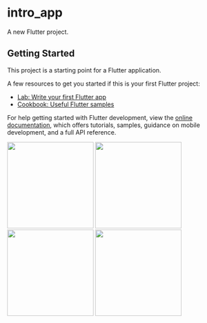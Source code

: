 # intro_app

A new Flutter project.

## Getting Started

This project is a starting point for a Flutter application.

A few resources to get you started if this is your first Flutter project:

- [Lab: Write your first Flutter app](https://docs.flutter.dev/get-started/codelab)
- [Cookbook: Useful Flutter samples](https://docs.flutter.dev/cookbook)

For help getting started with Flutter development, view the
[online documentation](https://docs.flutter.dev/), which offers tutorials,
samples, guidance on mobile development, and a full API reference.

<img src="https://user-images.githubusercontent.com/118456066/209767365-9c62458b-d1c8-450b-9365-a7b30cfaf15f.jpg" width="200px">


<img src="https://user-images.githubusercontent.com/118456066/209767377-0a8f611c-c5cc-4ef9-a9b9-75b2cb56ccbb.jpg" width="200px">


<img src="https://user-images.githubusercontent.com/118456066/209767398-4549fdf4-72e4-448f-9b90-4976079ce6d3.jpg" width="200px">


<img src="https://user-images.githubusercontent.com/118456066/209767407-3f59db40-8cca-452d-9a5a-0034a662c2cb.jpg" width="200px">

